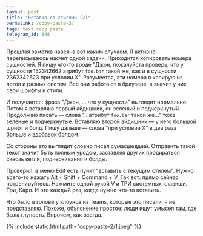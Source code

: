 ```yaml
---
layout: post
title: "Вставка со стилями (2)"
permalink: /copy-paste-2/
tags: text copy paste
telegram_id: 848
---
```


Прошлая заметка навеяна вот каким случаем. Я активно переписываюсь насчет одной
задачи. Приходится копировать номера сущностей. Я пишу что-то вроде "Джон,
пожалуйста проверь, что у сущности 152342662 атрибут `foo.bar` такой же, как и в
сущности 2362342623 при условии X". Разумеется, эти номера я копирую из логов и
разных систем. Все они работают в браузере, а значит у них свои шрифты и стили.

И получается: фраза "Джон, ... что у сущности" выглядит нормально. Потом я
вставляю первый айдишник, он зеленый и подчеркнутый. Продолжаю писать — слова
"...атрибут `foo.bar` такой же..." тоже зеленые и подчеркнутые. Вставляю второй
айдишник — у него большой шрифт и болд. Пишу дальше — слова "при условии X" в
два раза больше и вдобавок болдом.

Со стороны это выглядит словно писал сумасшедший. Отправить такой текст значит
быть полным уродом, заставляя других продираться сквозь кегли, подчеркивания и
болды.

Проверил: в меню Edit есть пункт "вставить с текущим стилем". Нужно всего-то
нажать Alt + Shift + Command + V. Так вот: прямо сейчас потренируйтесь. Нажмите
одной рукой V и ТРИ системных клавиши. Три, Карл. И это каждый раз, когда нужно
что-то вставить.

Что было в голове у клоунов из Teams, которые это писали, я не
представляю. Похоже, объяснение простое: люди ищут умысел там, где была
глупость. Впрочем, как всегда.

{% include static.html path="copy-paste-2/1.jpeg" %}
